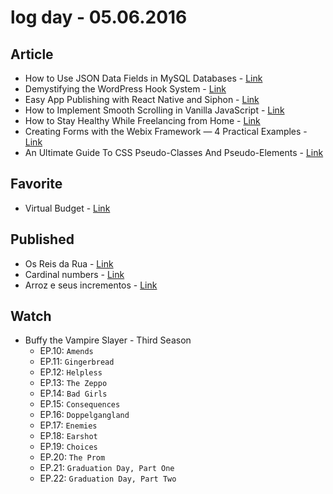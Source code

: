 # log day - 05.06.2016

## Article

- How to Use JSON Data Fields in MySQL Databases - [Link](http://www.sitepoint.com/use-json-data-fields-mysql-databases/)
- Demystifying the WordPress Hook System - [Link](http://www.sitepoint.com/wordpress-hook-system/)
- Easy App Publishing with React Native and Siphon - [Link](http://www.sitepoint.com/easy-app-publishing-with-react-native-and-siphon/)
- How to Implement Smooth Scrolling in Vanilla JavaScript - [Link](http://www.sitepoint.com/smooth-scrolling-vanilla-javascript/)
- How to Stay Healthy While Freelancing from Home - [Link](http://www.sitepoint.com/how-to-stay-healthy-while-freelancing-from-home/)
- Creating Forms with the Webix Framework — 4 Practical Examples - [Link](http://www.sitepoint.com/forms-webix-framework/)
- An Ultimate Guide To CSS Pseudo-Classes And Pseudo-Elements - [Link](https://www.smashingmagazine.com/2016/05/an-ultimate-guide-to-css-pseudo-classes-and-pseudo-elements/)


## Favorite

- Virtual Budget - [Link](https://github.com/tiaguinhor/budget/)


## Published 

- Os Reis da Rua - [Link](http://imhomovies.com.br/opinions/recomendado/street-kings/)
- Cardinal numbers - [Link](http://headquarters-solutions.github.io/donotgiveup.github.io/articles/vocabulary/cardinal-numbers/)
- Arroz e seus incrementos - [Link](http://headquarters-solutions.github.io/saborinstintivo.github.io/articles/acompanhamento/arroz-e-seus-incrementos/)

## Watch

- Buffy the Vampire Slayer - Third Season
  - EP.10: `Amends`
  - EP.11: `Gingerbread`
  - EP.12: `Helpless`
  - EP.13: `The Zeppo`
  - EP.14: `Bad Girls`
  - EP.15: `Consequences`
  - EP.16: `Doppelgangland`
  - EP.17: `Enemies`
  - EP.18: `Earshot`
  - EP.19: `Choices`
  - EP.20: `The Prom`
  - EP.21: `Graduation Day, Part One`
  - EP.22: `Graduation Day, Part Two`
